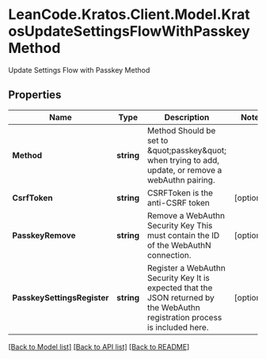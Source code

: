# LeanCode.Kratos.Client.Model.KratosUpdateSettingsFlowWithPasskeyMethod
Update Settings Flow with Passkey Method

## Properties

Name | Type | Description | Notes
------------ | ------------- | ------------- | -------------
**Method** | **string** | Method  Should be set to \&quot;passkey\&quot; when trying to add, update, or remove a webAuthn pairing. | 
**CsrfToken** | **string** | CSRFToken is the anti-CSRF token | [optional] 
**PasskeyRemove** | **string** | Remove a WebAuthn Security Key  This must contain the ID of the WebAuthN connection. | [optional] 
**PasskeySettingsRegister** | **string** | Register a WebAuthn Security Key  It is expected that the JSON returned by the WebAuthn registration process is included here. | [optional] 

[[Back to Model list]](../../README.md#documentation-for-models) [[Back to API list]](../../README.md#documentation-for-api-endpoints) [[Back to README]](../../README.md)

